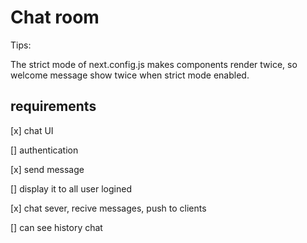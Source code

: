 # Chat room

Tips:

The strict mode of next.config.js makes components render twice, so welcome message show twice when strict mode enabled.

## requirements

[x] chat UI

[] authentication

[x] send message

[] display it to all user logined

[x] chat sever, recive messages, push to clients

[] can see history chat